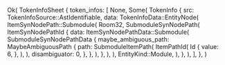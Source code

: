 Ok(
    TokenInfoSheet {
        token_infos: [
            None,
            Some(
                TokenInfo {
                    src: TokenInfoSource::AstIdentifiable,
                    data: TokenInfoData::EntityNode(
                        ItemSynNodePath::Submodule(
                            Room32,
                            SubmoduleSynNodePath(
                                ItemSynNodePathId {
                                    data: ItemSynNodePathData::Submodule(
                                        SubmoduleSynNodePathData {
                                            maybe_ambiguous_path: MaybeAmbiguousPath {
                                                path: SubmoduleItemPath(
                                                    ItemPathId(
                                                        Id {
                                                            value: 6,
                                                        },
                                                    ),
                                                ),
                                                disambiguator: 0,
                                            },
                                        },
                                    ),
                                },
                            ),
                        ),
                        EntityKind::Module,
                    ),
                },
            ),
        ],
    },
)